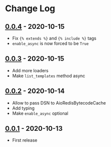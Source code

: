 # Change Log

## [0.0.4](https://github.com/dldevinc/aioja/tree/v0.0.4) - 2020-10-15
- Fix `{% extends %}` and `{% include %}` tags
- `enable_async` is now forced to be `True`

## [0.0.3](https://github.com/dldevinc/aioja/tree/v0.0.3) - 2020-10-15
- Add more loaders
- Make `list_templates` method async

## [0.0.2](https://github.com/dldevinc/aioja/tree/v0.0.2) - 2020-10-14
- Allow to pass DSN to AioRedisBytecodeCache
- Add typing
- Make `enable_async` optional

## [0.0.1](https://github.com/dldevinc/aioja/tree/v0.0.1) - 2020-10-13
- First release
